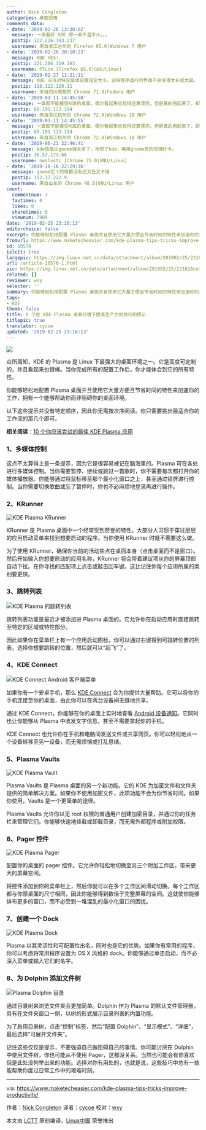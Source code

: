 ```yaml
---
author: Nick Congleton
categories: 桌面应用
comments_data:
- date: '2019-02-26 13:38:02'
  message: 一直看好 KDE 却一直不温不火。。。
  postip: 122.226.143.237
  username: 来自浙江台州的 Firefox 65.0|Windows 7 用户
- date: '2019-02-26 20:10:23'
  message: KDE YES!
  postip: 221.206.119.193
  username: PTLin [Firefox 65.0|GNU/Linux]
- date: '2019-02-27 11:21:11'
  message: KDE 支持对特定窗体设置指定大小，这样程序运行时界面不会变得太长或太扁， 不好操作。不知道 Gnome 3 又没有类似插件。
  postip: 118.122.120.11
  username: 来自四川成都的 Chrome 71.0|Fedora 用户
- date: '2019-03-11 14:45:50'
  message: 一直都不能接受KDE的桌面。偶尔看起来也觉得还算漂亮，但是真的用起来了，却十分不舒服，所以我还是比较讨厌KDE。
  postip: 60.191.123.194
  username: 来自浙江杭州的 Chrome 72.0|Windows 10 用户
- date: '2019-03-11 14:45:55'
  message: 一直都不能接受KDE的桌面。偶尔看起来也觉得还算漂亮，但是真的用起来了，却十分不舒服，所以我还是比较讨厌KDE。
  postip: 60.191.123.194
  username: 来自浙江杭州的 Chrome 72.0|Windows 10 用户
- date: '2019-06-21 22:46:41'
  message: kde性能比gnome强太多了，用惯了kde，再用gnome真的觉得好卡。
  postip: 36.57.173.68
  username: nwslustc [Chrome 75.0|GNU/Linux]
- date: '2019-10-16 22:29:36'
  message: gnome它丫的啥都没有还又丑又卡慢
  postip: 112.37.222.9
  username: 来自山东的 Chrome 48.0|GNU/Linux 用户
count:
  commentnum: 7
  favtimes: 0
  likes: 0
  sharetimes: 0
  viewnum: 7989
date: '2019-02-25 23:16:13'
editorchoice: false
excerpt: 你能够轻松地配置 Plasma 桌面并且使用它大量方便且节省时间的特性来加速你的工作，拥有一个能够帮助你而非阻碍你的桌面环境。
fromurl: https://www.maketecheasier.com/kde-plasma-tips-tricks-improve-productivity/
id: 10570
islctt: true
largepic: https://img.linux.net.cn/data/attachment/album/201902/25/231618ce3pja3jxbtvqpap.jpg
url: /article-10570-1.html
pic: https://img.linux.net.cn/data/attachment/album/201902/25/231618ce3pja3jxbtvqpap.jpg.thumb.jpg
related: []
reviewer: wxy
selector: ''
summary: 你能够轻松地配置 Plasma 桌面并且使用它大量方便且节省时间的特性来加速你的工作，拥有一个能够帮助你而非阻碍你的桌面环境。
tags:
- KDE
thumb: false
title: 8 个在 KDE Plasma 桌面环境下提高生产力的技巧和提示
titlepic: true
translator: cycoe
updated: '2019-02-25 23:16:13'
---
```


![](/data/attachment/album/201902/25/231618ce3pja3jxbtvqpap.jpg)


众所周知，KDE 的 Plasma 是 Linux 下最强大的桌面环境之一。它是高度可定制的，并且看起来也很棒。当你完成所有的配置工作后，你才能体会到它的所有特性。


你能够轻松地配置 Plasma 桌面并且使用它大量方便且节省时间的特性来加速你的工作，拥有一个能够帮助你而非阻碍你的桌面环境。


以下这些提示并没有特定顺序，因此你无需按次序阅读。你只需要挑出最适合你的工作流的那几个即可。


**相关阅读**：[10 个你应该尝试的最佳 KDE Plasma 应用](https://www.maketecheasier.com/10-best-kde-plasma-applications/ "10 of the Best KDE Plasma Applications You Should Try")


### 1、多媒体控制


这点不太算得上是一条提示，因为它是很容易被记在脑海里的。Plasma 可在各处进行多媒体控制。当你需要暂停、继续或跳过一首歌时，你不需要每次都打开你的媒体播放器。你能够通过将鼠标移至那个最小化窗口之上，甚至通过锁屏进行控制。当你需要切换歌曲或忘了暂停时，你也不必麻烦地登录再进行操作。


### 2、KRunner


![KDE Plasma KRunner](/data/attachment/album/201902/25/231621go6jk66nv0nofjn0.jpg "KDE Plasma KRunner")


KRunner 是 Plasma 桌面中一个经常受到赞誉的特性。大部分人习惯于穿过层层的应用启动菜单来找到想要启动的程序。当你使用 KRunner 时就不需要这么做。


为了使用 KRunner，确保你当前的活动焦点在桌面本身（点击桌面而不是窗口）。然后开始输入你想要启动的应用名称，KRunner 将会带着建议项从你的屏幕顶部自动下拉。在你寻找的匹配项上点击或敲击回车键。这比记住你每个应用所属的类别要更快。


### 3、跳转列表


![KDE Plasma 的跳转列表](/data/attachment/album/201902/25/231624y11czrpi772lxlxc.jpg "KDE Plasma Jump Lists")


跳转列表功能是最近才被添加进 Plasma 桌面的。它允许你在启动应用时直接跳转至特定的区域或特性部分。


因此如果你在菜单栏上有一个应用启动图标，你可以通过右键得到可跳转位置的列表。选择你想要跳转的位置，然后就可以“起飞”了。


### 4、KDE Connect


![KDE Connect Android 客户端菜单](/data/attachment/album/201902/25/231625gw4vj7dhsfhf578r.jpg "KDE Connect Menu Android")


如果你有一个安卓手机，那么 [KDE Connect](https://www.maketecheasier.com/send-receive-sms-linux-kde-connect/) 会为你提供大量帮助。它可以将你的手机连接至你的桌面，由此你可以在两台设备间无缝地共享。


通过 KDE Connect，你能够在你的桌面上实时地查看 [Android 设备通知](https://www.maketecheasier.com/android-notifications-ubuntu-kde-connect/)。它同时也让你能够从 Plasma 中收发文字信息，甚至不需要拿起你的手机。


KDE Connect 也允许你在手机和电脑间发送文件或共享网页。你可以轻松地从一个设备转移至另一设备，而无需烦恼或打乱思绪。


### 5、Plasma Vaults


![KDE Plasma Vault](/data/attachment/album/201902/25/231626hd2frdlk42mrd8nr.jpg "KDE Plasma Vault")


Plasma Vaults 是 Plasma 桌面的另一个新功能。它的 KDE 为加密文件和文件夹提供的简单解决方案。如果你不使用加密文件，此项功能不会为你节省时间。如果你使用，Vaults 是一个更简单的途径。


Plasma Vaults 允许你以无 root 权限的普通用户创建加密目录，并通过你的任务栏来管理它们。你能够快速地挂载或卸载目录，而无需外部程序或附加权限。


### 6、Pager 控件


![KDE Plasma Pager](/data/attachment/album/201902/25/231629mzf4abz4b81a9is1.jpg "KDE Plasma Pager")


配置你的桌面的 pager 控件。它允许你轻松地切换至另三个附加工作区，带来更大的屏幕空间。


将控件添加到你的菜单栏上，然后你就可以在多个工作区间滑动切换。每个工作区都与你原桌面的尺寸相同，因此你能够得到数倍于完整屏幕的空间。这就使你能够排布更多的窗口，而不必受到一堆混乱的最小化窗口的困扰。


### 7、创建一个 Dock


![KDE Plasma Dock](/data/attachment/album/201902/25/231631qilx0zicp2pve33f.jpg "KDE Plasma Dock")


Plasma 以其灵活性和可配置性出名，同时也是它的优势。如果你有常用的程序，你可以考虑将常用程序设置为 OS X 风格的 dock。你能够通过单击启动，而不必深入菜单或输入它们的名字。


### 8、为 Dolphin 添加文件树


![Plasma Dolphin 目录](/data/attachment/album/201902/25/231639i96fx79x79xz2kf9.jpg "Plasma Dolphin Directory")


通过目录树来浏览文件夹会更加简单。Dolphin 作为 Plasma 的默认文件管理器，具有在文件夹窗口一侧，以树的形式展示目录列表的内置功能。


为了启用目录树，点击“控制”标签，然后“配置 Dolphin”、“显示模式”、“详细”，最后选择“可展开文件夹”。


记住这些仅仅是提示，不要强迫自己做阻碍自己的事情。你可能讨厌在 Dolphin 中使用文件树，你也可能从不使用 Pager，这都没关系。当然也可能会有你喜欢但是此处没列举出来的功能。选择对你有用处的，也就是说，这些技巧中总有一些能帮助你度过日常工作中的艰难时刻。




---


via: <https://www.maketecheasier.com/kde-plasma-tips-tricks-improve-productivity/>


作者：[Nick Congleton](https://www.maketecheasier.com/author/nickcongleton/) 译者：[cycoe](https://github.com/cycoe) 校对：[wxy](https://github.com/wxy)


本文由 [LCTT](https://github.com/LCTT/TranslateProject) 原创编译，[Linux中国](https://linux.cn/) 荣誉推出
